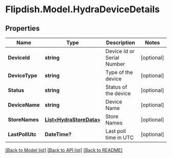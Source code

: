 # Flipdish.Model.HydraDeviceDetails
## Properties

Name | Type | Description | Notes
------------ | ------------- | ------------- | -------------
**DeviceId** | **string** | Device Id or Serial Number | [optional] 
**DeviceType** | **string** | Type of the device | [optional] 
**Status** | **string** | Status of the device | [optional] 
**DeviceName** | **string** | Device Name | [optional] 
**StoreNames** | [**List&lt;HydraStoreData&gt;**](HydraStoreData.md) | Store Names | [optional] 
**LastPollUtc** | **DateTime?** | Last poll time in UTC | [optional] 

[[Back to Model list]](../README.md#documentation-for-models) [[Back to API list]](../README.md#documentation-for-api-endpoints) [[Back to README]](../README.md)

